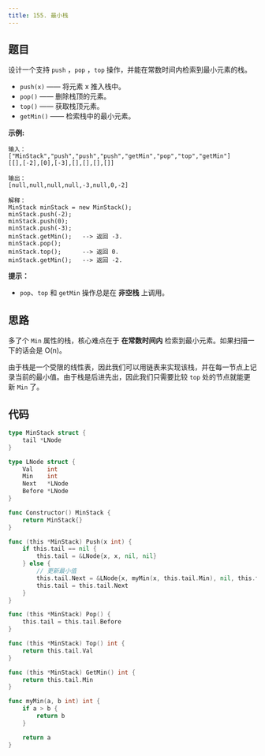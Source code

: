 ```yaml
---
title: 155. 最小栈
---
```


## 题目

设计一个支持 `push` ，`pop` ，`top` 操作，并能在常数时间内检索到最小元素的栈。

- `push(x)` —— 将元素 x 推入栈中。
- `pop()` —— 删除栈顶的元素。
- `top()` —— 获取栈顶元素。
- `getMin()` —— 检索栈中的最小元素。

**示例:**

```
输入：
["MinStack","push","push","push","getMin","pop","top","getMin"]
[[],[-2],[0],[-3],[],[],[],[]]

输出：
[null,null,null,null,-3,null,0,-2]

解释：
MinStack minStack = new MinStack();
minStack.push(-2);
minStack.push(0);
minStack.push(-3);
minStack.getMin();   --> 返回 -3.
minStack.pop();
minStack.top();      --> 返回 0.
minStack.getMin();   --> 返回 -2.
```

**提示：**

- `pop`、`top` 和 `getMin` 操作总是在 **非空栈** 上调用。

## 思路

多了个 `Min` 属性的栈，核心难点在于 **在常数时间内** 检索到最小元素。如果扫描一下的话会是 O(n)。

由于栈是一个受限的线性表，因此我们可以用链表来实现该栈，并在每一节点上记录当前的最小值。由于栈是后进先出，因此我们只需要比较 `top` 处的节点就能更新 `Min` 了。

## 代码

```go
type MinStack struct {
	tail *LNode
}

type LNode struct {
	Val    int
	Min    int
	Next   *LNode
	Before *LNode
}

func Constructor() MinStack {
	return MinStack{}
}

func (this *MinStack) Push(x int) {
	if this.tail == nil {
		this.tail = &LNode{x, x, nil, nil}
	} else {
		// 更新最小值
		this.tail.Next = &LNode{x, myMin(x, this.tail.Min), nil, this.tail}
		this.tail = this.tail.Next
	}
}

func (this *MinStack) Pop() {
	this.tail = this.tail.Before
}

func (this *MinStack) Top() int {
	return this.tail.Val
}

func (this *MinStack) GetMin() int {
	return this.tail.Min
}

func myMin(a, b int) int {
	if a > b {
		return b
	}

	return a
}
```